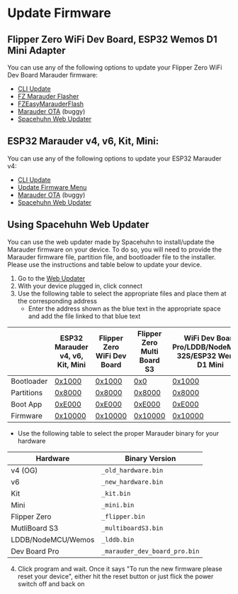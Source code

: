 # Update Firmware

## Flipper Zero WiFi Dev Board, ESP32 Wemos D1 Mini Adapter
You can use any of the following options to update your Flipper Zero WiFi Dev Board Marauder firmware:
  - [CLI Update](https://github.com/justcallmekoko/ESP32Marauder/wiki/update)
  - [FZ Marauder Flasher](https://github.com/UberGuidoZ/Flipper/tree/main/Wifi_DevBoard/FZ_Marauder_Flasher)
  - [FZEasyMarauderFlash](https://github.com/SkeletonMan03/FZEasyMarauderFlash)
  - [Marauder OTA](https://github.com/justcallmekoko/ESP32Marauder/wiki/installing-firmware-via-ota) (buggy)
  - [Spacehuhn Web Updater](#using-spacehuhn-web-updater)

## ESP32 Marauder v4, v6, Kit, Mini:
You can use any of the following options to update your ESP32 Marauder v4:
  - [CLI Update](https://github.com/justcallmekoko/ESP32Marauder/wiki/update)
  - [Update Firmware Menu](update-firmware-menu)
  - [Marauder OTA](https://github.com/justcallmekoko/ESP32Marauder/wiki/installing-firmware-via-ota) (buggy)
  - [Spacehuhn Web Updater](#using-spacehuhn-web-updater)

## Using Spacehuhn Web Updater
You can use the web updater made by Spacehuhn to install/update the Marauder firmware on your device. To do so, you will need to provide the Marauder firmware file, partition file, and bootloader file to the installer. Please use the instructions and table below to update your device.

1. Go to the [Web Updater](https://esp.huhn.me/)
2. With your device plugged in, click connect
3. Use the following table to select the appropriate files and place them at the corresponding address
    - Enter the address shown as the blue text in the appropriate space and add the file linked to that blue text  

|            | ESP32 Marauder v4, v6, Kit, Mini | Flipper Zero WiFi Dev Board | Flipper Zero Multi Board S3 | WiFi Dev Board Pro/LDDB/NodeMCU-32S/ESP32 Wemos D1 Mini |
| ---------- | -------------------------------- | --------------------------- | --------------------------- | ------------------ |
| Bootloader | [0x1000](https://github.com/justcallmekoko/ESP32Marauder/raw/master/FlashFiles/MarauderV4/esp32_marauder.ino.bootloader.bin) | [0x1000](https://github.com/justcallmekoko/ESP32Marauder/raw/master/FlashFiles/FlipperZeroDevBoard/esp32_marauder.ino.bootloader.bin) | [0x0](https://github.com/justcallmekoko/ESP32Marauder/raw/master/FlashFiles/FlipperZeroMultiBoardS3/esp32_marauder.ino.bootloader.bin) | [0x1000](https://github.com/justcallmekoko/ESP32Marauder/raw/master/FlashFiles/MarauderV4/esp32_marauder.ino.bootloader.bin) | 
| Partitions | [0x8000](https://github.com/justcallmekoko/ESP32Marauder/raw/master/FlashFiles/MarauderV4/esp32_marauder.ino.partitions.bin) | [0x8000](https://github.com/justcallmekoko/ESP32Marauder/raw/master/FlashFiles/FlipperZeroDevBoard/esp32_marauder.ino.partitions.bin) | [0x8000](https://github.com/justcallmekoko/ESP32Marauder/raw/master/FlashFiles/FlipperZeroMultiBoardS3/esp32_marauder.ino.partitions.bin) | [0x8000](https://github.com/justcallmekoko/ESP32Marauder/raw/master/FlashFiles/MarauderV4/esp32_marauder.ino.partitions.bin) |
| Boot App   | [0xE000](https://github.com/justcallmekoko/ESP32Marauder/raw/master/FlashFiles/FlipperZeroMultiBoardS3/boot_app0.bin) | [0xE000](https://github.com/justcallmekoko/ESP32Marauder/raw/master/FlashFiles/FlipperZeroMultiBoardS3/boot_app0.bin) | [0xE000](https://github.com/justcallmekoko/ESP32Marauder/raw/master/FlashFiles/FlipperZeroMultiBoardS3/boot_app0.bin) | [0xE000](https://github.com/justcallmekoko/ESP32Marauder/raw/master/FlashFiles/FlipperZeroMultiBoardS3/boot_app0.bin) |
| Firmware   | [0x10000](https://github.com/justcallmekoko/ESP32Marauder/releases/latest) | [0x10000](https://github.com/justcallmekoko/ESP32Marauder/releases/latest) | [0x10000](https://github.com/justcallmekoko/ESP32Marauder/releases/latest) | [0x10000](https://github.com/justcallmekoko/ESP32Marauder/releases/latest) |

  - Use the following table to select the proper Marauder binary for your hardware  

| Hardware | Binary Version |
| -------- | -------------- |
| v4 (OG) | `_old_hardware.bin` |
| v6 | `_new_hardware.bin` |
| Kit | `_kit.bin` |
| Mini | `_mini.bin` |
| Flipper Zero | `_flipper.bin` |
| MutliBoard S3 | `_multiboardS3.bin` |
| LDDB/NodeMCU/Wemos | `_lddb.bin` |
| Dev Board Pro | `_marauder_dev_board_pro.bin` |

4. Click program and wait. Once it says "To run the new firmware please reset your device", either hit the reset button or just flick the power switch off and back on